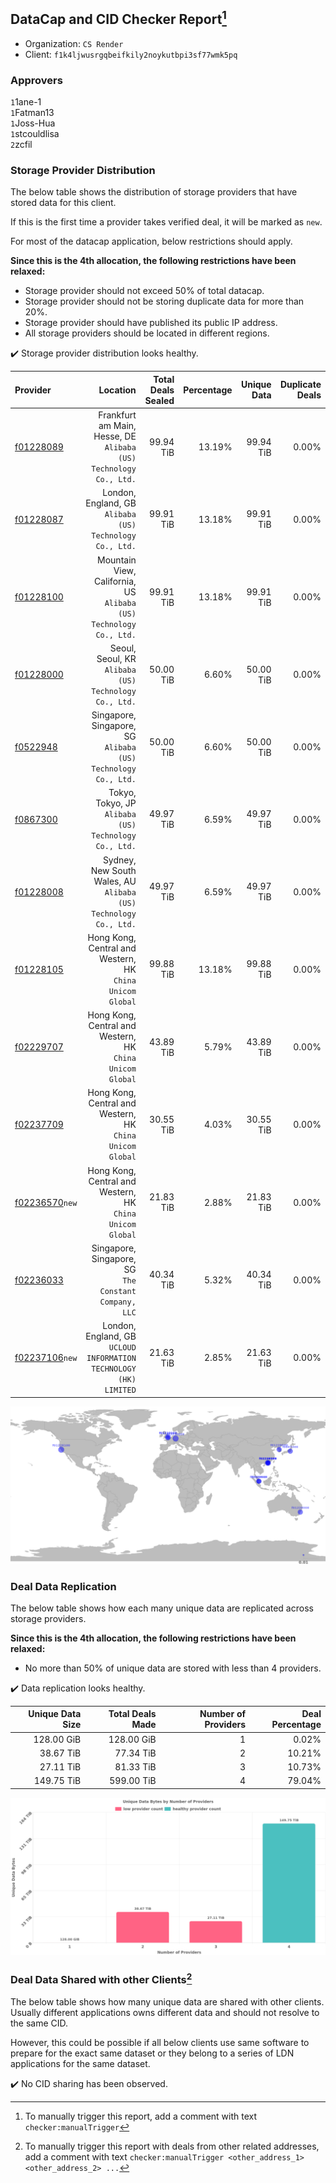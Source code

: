 ## DataCap and CID Checker Report[^1]
 - Organization: `CS Render`
 - Client: `f1k4ljwusrgqbeifkily2noykutbpi3sf77wmk5pq`
### Approvers
`1`1ane-1<br/>`1`Fatman13<br/>`1`Joss-Hua<br/>`1`stcouldlisa<br/>`2`zcfil

### Storage Provider Distribution
The below table shows the distribution of storage providers that have stored data for this client.

If this is the first time a provider takes verified deal, it will be marked as `new`.

For most of the datacap application, below restrictions should apply.

**Since this is the 4th allocation, the following restrictions have been relaxed:**
 - Storage provider should not exceed 50% of total datacap.
 - Storage provider should not be storing duplicate data for more than 20%.
 - Storage provider should have published its public IP address.
 - All storage providers should be located in different regions.

✔️ Storage provider distribution looks healthy.

| Provider                                                    |                                                              Location | Total Deals Sealed | Percentage | Unique Data | Duplicate Deals |
| :---------------------------------------------------------- | --------------------------------------------------------------------: | -----------------: | ---------: | ----------: | --------------: |
| [f01228089](https://filfox.info/en/address/f01228089)       |  Frankfurt am Main, Hesse, DE<br/>`Alibaba (US) Technology Co., Ltd.` |          99.94 TiB |     13.19% |   99.94 TiB |           0.00% |
| [f01228087](https://filfox.info/en/address/f01228087)       |           London, England, GB<br/>`Alibaba (US) Technology Co., Ltd.` |          99.91 TiB |     13.18% |   99.91 TiB |           0.00% |
| [f01228100](https://filfox.info/en/address/f01228100)       | Mountain View, California, US<br/>`Alibaba (US) Technology Co., Ltd.` |          99.91 TiB |     13.18% |   99.91 TiB |           0.00% |
| [f01228000](https://filfox.info/en/address/f01228000)       |              Seoul, Seoul, KR<br/>`Alibaba (US) Technology Co., Ltd.` |          50.00 TiB |      6.60% |   50.00 TiB |           0.00% |
| [f0522948](https://filfox.info/en/address/f0522948)         |      Singapore, Singapore, SG<br/>`Alibaba (US) Technology Co., Ltd.` |          50.00 TiB |      6.60% |   50.00 TiB |           0.00% |
| [f0867300](https://filfox.info/en/address/f0867300)         |              Tokyo, Tokyo, JP<br/>`Alibaba (US) Technology Co., Ltd.` |          49.97 TiB |      6.59% |   49.97 TiB |           0.00% |
| [f01228008](https://filfox.info/en/address/f01228008)       |   Sydney, New South Wales, AU<br/>`Alibaba (US) Technology Co., Ltd.` |          49.97 TiB |      6.59% |   49.97 TiB |           0.00% |
| [f01228105](https://filfox.info/en/address/f01228105)       |          Hong Kong, Central and Western, HK<br/>`China Unicom Global` |          99.88 TiB |     13.18% |   99.88 TiB |           0.00% |
| [f02229707](https://filfox.info/en/address/f02229707)       |          Hong Kong, Central and Western, HK<br/>`China Unicom Global` |          43.89 TiB |      5.79% |   43.89 TiB |           0.00% |
| [f02237709](https://filfox.info/en/address/f02237709)       |          Hong Kong, Central and Western, HK<br/>`China Unicom Global` |          30.55 TiB |      4.03% |   30.55 TiB |           0.00% |
| [f02236570](https://filfox.info/en/address/f02236570)`new`  |          Hong Kong, Central and Western, HK<br/>`China Unicom Global` |          21.83 TiB |      2.88% |   21.83 TiB |           0.00% |
| [f02236033](https://filfox.info/en/address/f02236033)       |              Singapore, Singapore, SG<br/>`The Constant Company, LLC` |          40.34 TiB |      5.32% |   40.34 TiB |           0.00% |
| [f02237106](https://filfox.info/en/address/f02237106)`new`  |  London, England, GB<br/>`UCLOUD INFORMATION TECHNOLOGY (HK) LIMITED` |          21.63 TiB |      2.85% |   21.63 TiB |           0.00% |

<img src="https://raw.githubusercontent.com/data-preservation-programs/filplus-checker-assets/main/filecoin-project/filecoin-plus-large-datasets/issues/1201/1689733536039.png"/>

### Deal Data Replication
The below table shows how each many unique data are replicated across storage providers.


**Since this is the 4th allocation, the following restrictions have been relaxed:**
- No more than 50% of unique data are stored with less than 4 providers.

✔️ Data replication looks healthy.

| Unique Data Size | Total Deals Made | Number of Providers | Deal Percentage |
| ---------------: | ---------------: | ------------------: | --------------: |
|       128.00 GiB |       128.00 GiB |                   1 |           0.02% |
|        38.67 TiB |        77.34 TiB |                   2 |          10.21% |
|        27.11 TiB |        81.33 TiB |                   3 |          10.73% |
|       149.75 TiB |       599.00 TiB |                   4 |          79.04% |

<img src="https://raw.githubusercontent.com/data-preservation-programs/filplus-checker-assets/main/filecoin-project/filecoin-plus-large-datasets/issues/1201/1689733536939.png"/>

### Deal Data Shared with other Clients[^3]
The below table shows how many unique data are shared with other clients.
Usually different applications owns different data and should not resolve to the same CID.

However, this could be possible if all below clients use same software to prepare for the exact same dataset or they belong to a series of LDN applications for the same dataset.

✔️ No CID sharing has been observed.

[^1]: To manually trigger this report, add a comment with text `checker:manualTrigger`

[^2]: Deals from those addresses are combined into this report as they are specified with `checker:manualTrigger`

[^3]: To manually trigger this report with deals from other related addresses, add a comment with text `checker:manualTrigger <other_address_1> <other_address_2> ...`
